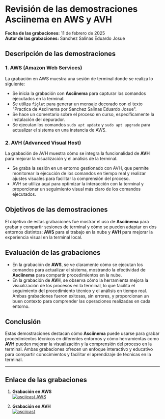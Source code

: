 # Revisión de las demostraciones Asciinema en AWS y AVH

**Fecha de las grabaciones:** 11 de febrero de 2025  
**Autor de las grabaciones:** Sanchez Salinas Eduardo Josue

## Descripción de las demostraciones

### 1. **AWS (Amazon Web Services)**  
   La grabación en AWS muestra una sesión de terminal donde se realiza lo siguiente:  
   - Se inicia la grabación con **Asciinema** para capturar los comandos ejecutados en la terminal.  
   - Se utiliza `figlet` para generar un mensaje decorado con el texto "Practica de Asciinema por Sanchez Salinas Eduardo Josue".  
   - Se hace un comentario sobre el proceso en curso, específicamente la instalación del depurador.  
   - Se ejecutan los comandos `sudo apt update` y `sudo apt upgrade` para actualizar el sistema en una instancia de AWS.

### 2. **AVH (Advanced Visual Host)**  
   La grabación de AVH muestra cómo se integra la funcionalidad de **AVH** para mejorar la visualización y el análisis de la terminal.  
   - Se graba la sesión en un entorno gestionado con AVH, que permite monitorear la ejecución de los comandos en tiempo real y realizar ajustes visuales para facilitar la comprensión del proceso.  
   - AVH se utiliza aquí para optimizar la interacción con la terminal y proporcionar un seguimiento visual más claro de los comandos ejecutados.

## Objetivos de las demostraciones

El objetivo de estas grabaciones fue mostrar el uso de **Asciinema** para grabar y compartir sesiones de terminal y cómo se pueden adaptar en dos entornos distintos: **AWS** para el trabajo en la nube y **AVH** para mejorar la experiencia visual en la terminal local.

## Evaluación de las grabaciones

- En la grabación de **AWS**, se ve claramente cómo se ejecutan los comandos para actualizar el sistema, mostrando la efectividad de **Asciinema** para compartir procedimientos en la nube.
- En la grabación de **AVH**, se observa cómo la herramienta mejora la visualización de los procesos en la terminal, lo que facilita el seguimiento del procedimiento técnico y el análisis en tiempo real.  
Ambas grabaciones fueron exitosas, sin errores, y proporcionan un buen contexto para comprender las operaciones realizadas en cada entorno.

## Conclusión

Estas demostraciones destacan cómo **Asciinema** puede usarse para grabar procedimientos técnicos en diferentes entornos y cómo herramientas como **AVH** pueden mejorar la visualización y la comprensión del proceso en la terminal. Ambas grabaciones ofrecen un enfoque interactivo y educativo para compartir conocimientos y facilitar el aprendizaje de técnicas en la terminal.

---

## Enlace de las grabaciones

1. **Grabación en AWS**  
   [![asciicast AWS](https://asciinema.org/a/MZhjzQExGchfPVLbAy07KH4l1.svg)](https://asciinema.org/a/MZhjzQExGchfPVLbAy07KH4l1)  
   
2. **Grabación en AVH**  
   [![asciicast](https://asciinema.org/a/XvLmMtIezWDApL3aSNMV35uws.svg)](https://asciinema.org/a/XvLmMtIezWDApL3aSNMV35uws)
